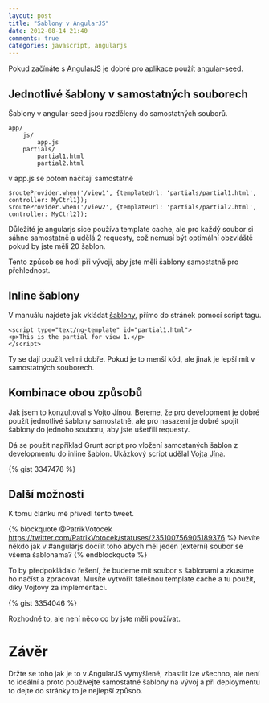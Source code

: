 ```yaml
---
layout: post
title: "Šablony v AngularJS"
date: 2012-08-14 21:40
comments: true
categories: javascript, angularjs
---
```


Pokud začínáte s [AngularJS](http://www.angularjs.org) je dobré pro aplikace použít [angular-seed](https://github.com/angular/angular-seed).

## Jednotlivé šablony v samostatných souborech

Šablony v angular-seed jsou rozděleny do samostatných souborů.

    app/
        js/
            app.js
        partials/
            partial1.html
            partial2.html

v app.js se potom načítají samostatně

    $routeProvider.when('/view1', {templateUrl: 'partials/partial1.html', controller: MyCtrl1});
    $routeProvider.when('/view2', {templateUrl: 'partials/partial2.html', controller: MyCtrl2});

Důležité je angularjs sice používa template cache, ale pro každý soubor si sáhne samostatně a udělá 2 requesty, což nemusí být optimální obzvláště pokud by jste měli 20 šablon.

Tento způsob se hodí při vývoji, aby jste měli šablony samostatně pro přehlednost.

## Inline šablony

V manuálu najdete jak vkládat [šablony](http://docs.angularjs.org/api/ng.directive:script), přímo do stránek pomocí script tagu.

    <script type="text/ng-template" id="partial1.html">
    <p>This is the partial for view 1.</p>
    </script>

Ty se dají použít velmi dobře. Pokud je to menší kód, ale jinak je lepší mít v samostatných souborech.

## Kombinace obou způsobů

Jak jsem to konzultoval s Vojto Jínou. Bereme, že pro development je dobré použít jednotlivé šablony samostatně, ale pro nasazení je dobré spojit šablony do jednoho souboru, aby jste ušetřili requesty.

Dá se použít například Grunt script pro vložení samostaných šablon z developmentu do inline šablon. Ukázkový script udělal [Vojta Jína](https://github.com/vojtajina).

{% gist 3347478 %}

## Další možnosti

K tomu článku mě přivedl tento tweet.

{% blockquote @PatrikVotocek https://twitter.com/PatrikVotocek/statuses/235100756905189376 %}
Nevíte někdo jak v #angularjs docílit toho abych měl jeden (externí) soubor se všema šablonama?
{% endblockquote %}

To by předpokládalo řešení, že budeme mít soubor s šablonami a zkusíme ho načíst a zpracovat. Musíte vytvořit falešnou template cache a tu použít, díky Vojtovy za implementaci.

{% gist 3354046 %}

Rozhodně to, ale není něco co by jste měli používat.

# Závěr

Držte se toho jak je to v AngularJS vymyšlené, zbastlit lze všechno, ale není to ideální a proto používejte samostatné šablony na vývoj a při deploymentu to dejte do stránky to je nejlepší způsob.
